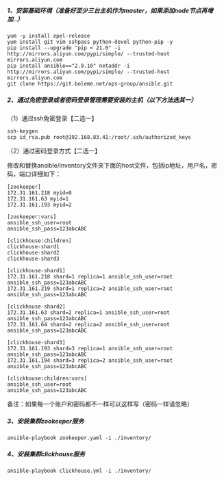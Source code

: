 ##### 1、安装基础环境（准备好至少三台主机作为master，如果添加node节点再增加..）

```
yum -y install epel-release
yum install git vim sshpass python-devel python-pip -y
pip install --upgrade "pip < 21.0" -i http://mirrors.aliyun.com/pypi/simple/ --trusted-host mirrors.aliyun.com
pip install ansible=="2.9.10" netaddr -i http://mirrors.aliyun.com/pypi/simple/ --trusted-host mirrors.aliyun.com
git clone https://git.boleme.net/ops-group/ansible.git
```

##### 2、通过免密登录或者密码登录管理需要安装的主机（以下方法选其一）
（1）通过ssh免密登录【二选一】
```
ssh-keygen
scp id_rsa.pub root@192.168.83.41:/root/.ssh/authorized_keys
```
（2）通过密码登录方式【二选一】

修改和替换ansible/inventory文件夹下面的host文件，包括ip地址，用户名，密码，端口详细如下：
```
[zookeeper]
172.31.161.218 myid=0
172.31.161.63 myid=1
172.31.161.193 myid=2

[zookeeper:vars]
ansible_ssh_user=root
ansible_ssh_pass=123abcABC

[clickhouse:children]
clickhouse-shard1
clickhouse-shard2
clickhouse-shard3

[clickhouse-shard1]
172.31.161.218 shard=1 replica=1 ansible_ssh_user=root ansible_ssh_pass=123abcABC
172.31.161.219 shard=1 replica=2 ansible_ssh_user=root ansible_ssh_pass=123abcABC

[clickhouse-shard2]
172.31.161.63 shard=2 replica=1 ansible_ssh_user=root ansible_ssh_pass=123abcABC
172.31.161.64 shard=2 replica=2 ansible_ssh_user=root ansible_ssh_pass=123abcABC

[clickhouse-shard3]
172.31.161.193 shard=3 replica=1 ansible_ssh_user=root ansible_ssh_pass=123abcABC
172.31.161.194 shard=3 replica=2 ansible_ssh_user=root ansible_ssh_pass=123abcABC

[clickhouse:children:vars]
ansible_ssh_user=root
ansible_ssh_pass=123abcABC
```

备注：如果每一个账户和密码都不一样可以这样写（密码一样请忽略）

##### 3、安装集群zookeeper服务
```
ansible-playbook zookeeper.yaml -i ./inventory/
```

##### 4、安装集群clickhouse服务
```
ansible-playbook clickhouse.yml -i ./inventory/
```
